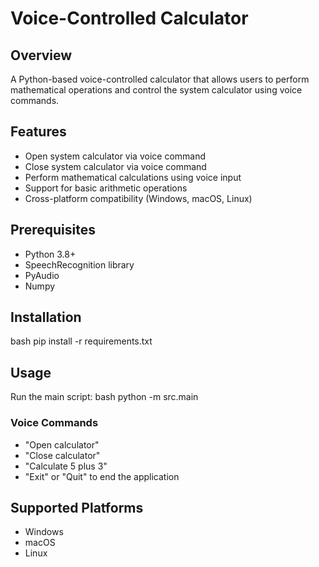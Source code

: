 # Voice-Controlled Calculator

## Overview
A Python-based voice-controlled calculator that allows users to perform mathematical operations and control the system calculator using voice commands.

## Features
- Open system calculator via voice command
- Close system calculator via voice command
- Perform mathematical calculations using voice input
- Support for basic arithmetic operations
- Cross-platform compatibility (Windows, macOS, Linux)

## Prerequisites
- Python 3.8+
- SpeechRecognition library
- PyAudio
- Numpy

## Installation
bash
pip install -r requirements.txt


## Usage
Run the main script:
bash
python -m src.main


### Voice Commands
- "Open calculator"
- "Close calculator"
- "Calculate 5 plus 3"
- "Exit" or "Quit" to end the application

## Supported Platforms
- Windows
- macOS
- Linux